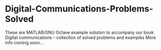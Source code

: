 # Digital-Communications-Problems-Solved

These are MATLAB/GNU Octave example solution to accompany our book
Digital communications – collection of solved problems and examples
More info coming soon...
